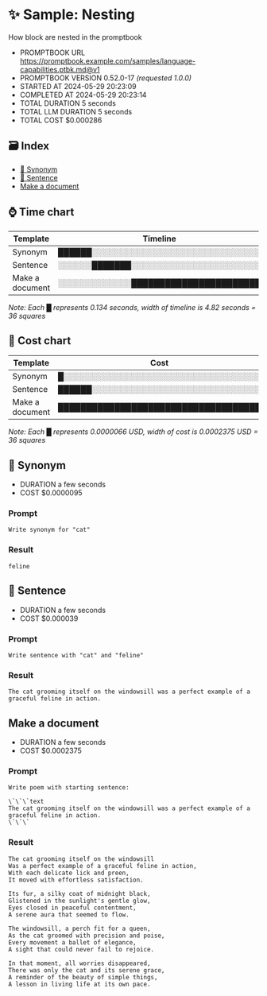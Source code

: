 # ✨ Sample: Nesting

How block are nested in the promptbook

-   PROMPTBOOK URL https://promptbook.example.com/samples/language-capabilities.ptbk.md@v1
-   PROMPTBOOK VERSION 0.52.0-17 _(requested 1.0.0)_
-   STARTED AT 2024-05-29 20:23:09
-   COMPLETED AT 2024-05-29 20:23:14
-   TOTAL DURATION 5 seconds
-   TOTAL LLM DURATION 5 seconds
-   TOTAL COST $0.000286

## 🗃 Index

-   [💬 Synonym](#-synonym)
-   [💬 Sentence](#-sentence)
-   [Make a document](#make-a-document)

## ⌚ Time chart

| Template        | Timeline                             |
| --------------- | ------------------------------------ |
| Synonym         | ██████░░░░░░░░░░░░░░░░░░░░░░░░░░░░░░ |
| Sentence        | ░░░░░░███████░░░░░░░░░░░░░░░░░░░░░░░ |
| Make a document | ░░░░░░░░░░░░░███████████████████████ |

_Note: Each █ represents 0.134 seconds, width of timeline is 4.82 seconds = 36 squares_

## 💸 Cost chart

| Template        | Cost                                 |
| --------------- | ------------------------------------ |
| Synonym         | █░░░░░░░░░░░░░░░░░░░░░░░░░░░░░░░░░░░ |
| Sentence        | ██████░░░░░░░░░░░░░░░░░░░░░░░░░░░░░░ |
| Make a document | ████████████████████████████████████ |

_Note: Each █ represents 0.0000066 USD, width of cost is 0.0002375 USD = 36 squares_

## 💬 Synonym

-   DURATION a few seconds
-   COST $0.0000095

### Prompt

```
Write synonym for "cat"
```

### Result

```
feline
```

## 💬 Sentence

-   DURATION a few seconds
-   COST $0.000039

### Prompt

```
Write sentence with "cat" and "feline"
```

### Result

```
The cat grooming itself on the windowsill was a perfect example of a graceful feline in action.
```

## Make a document

-   DURATION a few seconds
-   COST $0.0002375

### Prompt

```
Write poem with starting sentence:

\`\`\`text
The cat grooming itself on the windowsill was a perfect example of a graceful feline in action.
\`\`\`
```

### Result

```
The cat grooming itself on the windowsill
Was a perfect example of a graceful feline in action,
With each delicate lick and preen,
It moved with effortless satisfaction.

Its fur, a silky coat of midnight black,
Glistened in the sunlight's gentle glow,
Eyes closed in peaceful contentment,
A serene aura that seemed to flow.

The windowsill, a perch fit for a queen,
As the cat groomed with precision and poise,
Every movement a ballet of elegance,
A sight that could never fail to rejoice.

In that moment, all worries disappeared,
There was only the cat and its serene grace,
A reminder of the beauty of simple things,
A lesson in living life at its own pace.
```
